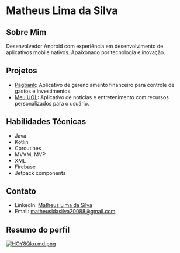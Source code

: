 # Matheus Lima da Silva

## Sobre Mim
Desenvolvedor Android com experiência em desenvolvimento de aplicativos mobile nativos. Apaixonado por tecnologia e inovação.

## Projetos
- [Pagbank](https://play.google.com/store/apps/details?id=br.com.uol.ps.myaccount&hl=pt_BR&gl=US): Aplicativo de gerenciamento financeiro para controle de gastos e investimentos.
- [Meu UOL](https://play.google.com/store/apps/details?id=com.invillia.uol.meuappuol&hl=pt_BR&gl=US): Aplicativo de notícias e entretenimento com recursos personalizados para o usuário.

## Habilidades Técnicas
- Java
- Kotlin
- Coroutines
- MVVM, MVP
- XML
- Firebase
- Jetpack components

## Contato
- LinkedIn: [Matheus Lima da Silva](https://www.linkedin.com/in/matheus-lima-295687134/)
- Email: [matheusldasilva20088@gmail.com](mailto:matheusldasilva20088@gmail.com)

## Resumo do perfil
[![HOY8Qku.md.png](https://iili.io/HOY8Qku.md.png)](https://freeimage.host/i/HOY8Qku)

